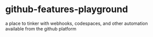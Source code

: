 # github-features-playground
a place to tinker with webhooks, codespaces, and other automation available from the github platform 
